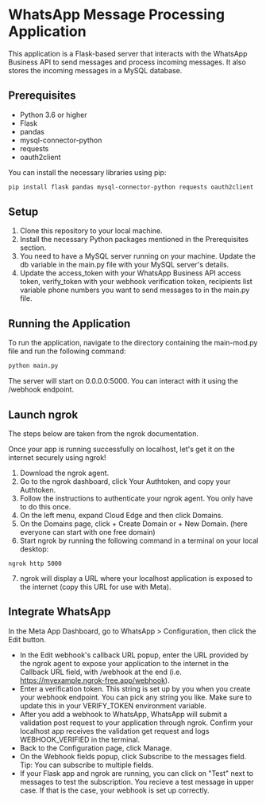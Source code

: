# WhatsApp Message Processing Application

This application is a Flask-based server that interacts with the WhatsApp Business API to send messages and process incoming messages. It also stores the incoming messages in a MySQL database.

## Prerequisites

- Python 3.6 or higher
- Flask
- pandas
- mysql-connector-python
- requests
- oauth2client

You can install the necessary libraries using pip:

```bash
pip install flask pandas mysql-connector-python requests oauth2client
```
## Setup
1. Clone this repository to your local machine.
2. Install the necessary Python packages mentioned in the Prerequisites section.
3. You need to have a MySQL server running on your machine. Update the db variable in the main.py file with your MySQL server's details.
4. Update the access_token with your WhatsApp Business API access token, verify_token with your webhook verification token, recipients list variable phone numbers you want to send messages to in the main.py file.
   
## Running the Application
To run the application, navigate to the directory containing the main-mod.py file and run the following command:

```bash
python main.py
```
The server will start on 0.0.0.0:5000. You can interact with it using the /webhook endpoint.

## Launch ngrok
The steps below are taken from the ngrok documentation.

Once your app is running successfully on localhost, let's get it on the internet securely using ngrok!

1. Download the ngrok agent.
2. Go to the ngrok dashboard, click Your Authtoken, and copy your Authtoken.
3. Follow the instructions to authenticate your ngrok agent. You only have to do this once.
4. On the left menu, expand Cloud Edge and then click Domains.
5. On the Domains page, click + Create Domain or + New Domain. (here everyone can start with one free domain)
6. Start ngrok by running the following command in a terminal on your local desktop:
```
ngrok http 5000
```
7. ngrok will display a URL where your localhost application is exposed to the internet (copy this URL for use with Meta).

## Integrate WhatsApp
In the Meta App Dashboard, go to WhatsApp > Configuration, then click the Edit button.

- In the Edit webhook's callback URL popup, enter the URL provided by the ngrok agent to expose your application to the internet in the Callback URL field, with /webhook at the end (i.e. https://myexample.ngrok-free.app/webhook).
- Enter a verification token. This string is set up by you when you create your webhook endpoint. You can pick any string you like. Make sure to update this in your VERIFY_TOKEN environment variable.
- After you add a webhook to WhatsApp, WhatsApp will submit a validation post request to your application through ngrok. Confirm your localhost app receives the validation get request and logs WEBHOOK_VERIFIED in the terminal.
- Back to the Configuration page, click Manage.
- On the Webhook fields popup, click Subscribe to the messages field. Tip: You can subscribe to multiple fields.
- If your Flask app and ngrok are running, you can click on "Test" next to messages to test the subscription. You recieve a test message in upper case. If that is the case, your webhook is set up correctly.
